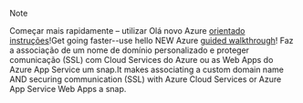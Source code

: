 
> [!NOTE]
> <span data-ttu-id="050bb-101">Começar mais rapidamente – utilizar Olá novo Azure [orientado instruções](http://support.microsoft.com/kb/2990804)!</span><span class="sxs-lookup"><span data-stu-id="050bb-101">Get going faster--use hello NEW Azure [guided walkthrough](http://support.microsoft.com/kb/2990804)!</span></span>  <span data-ttu-id="050bb-102">Faz a associação de um nome de domínio personalizado e proteger comunicação (SSL) com Cloud Services do Azure ou as Web Apps do Azure App Service um snap.</span><span class="sxs-lookup"><span data-stu-id="050bb-102">It makes associating a custom domain name AND securing communication (SSL) with Azure Cloud Services or Azure App Service Web Apps a snap.</span></span>
> 
> 


